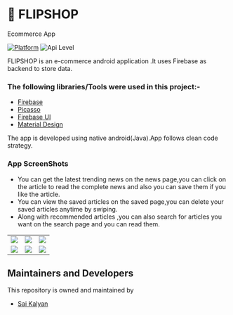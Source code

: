 
#  📰 **FLIPSHOP**
         
   Ecommerce App

[![Platform](https://img.shields.io/badge/platform-android-blue.svg)](http://developer.android.com/index.html)
![Api Level](https://img.shields.io/badge/Min%20API%20Level-21-important)


FLIPSHOP is an e-commerce android application .It uses Firebase as backend to store data.

### The following libraries/Tools were used in this project:-

 - [Firebase](https://firebase.google.com/docs/build)
 - [Picasso](https://github.com/square/picasso)
 - [Firebase UI](https://github.com/firebase/FirebaseUI-Android)
 - [Material Design](https://material.io/develop/android)
 

 

The app is developed using native android(Java).App follows clean code strategy.

### App ScreenShots 

* You can get the latest trending news on the news page,you can click on the article to read the complete news and also you can save them if you like the article.
* You can view the saved articles on the saved page,you can delete your saved articles anytime by swiping.
* Along with recommended articles ,you can also search for articles you want on the search page and you can read them.


<table>
        <tr>
          <td><img src = "https://user-images.githubusercontent.com/68738102/131213769-dc8d57d0-0ab4-48ea-9891-697457925a73.png" ></td>
          <td><img src = "https://user-images.githubusercontent.com/68738102/131213804-4d994c66-6d86-4c73-b74f-561669516e73.png" ></td>
          <td><img src = "https://user-images.githubusercontent.com/68738102/131213818-33f1e591-cd2f-4b10-be79-9df9fea662e0.png" ></td>
        </tr>
     <tr>
          <td><img src = "https://user-images.githubusercontent.com/68738102/131213861-ab6f803a-542a-44a5-892c-13a910bb8862.png" ></td>
          <td><img src = "https://user-images.githubusercontent.com/68738102/131213906-7f774fa4-359b-498c-8490-32e070e323f3.png" ></td>
          <td><img src = "https://user-images.githubusercontent.com/68738102/131213999-ec3d3f74-2d2c-45e7-97aa-b0cbf09c046b.png" ></td>
        </tr>
</table>




## Maintainers and Developers

This repository is owned and maintained by 
 * [Sai Kalyan](https://github.com/kalyan4812)
